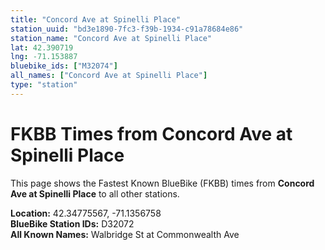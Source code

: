 ```yaml
---
title: "Concord Ave at Spinelli Place"
station_uuid: "bd3e1890-7fc3-f39b-1934-c91a78684e86"
station_name: "Concord Ave at Spinelli Place"
lat: 42.390719
lng: -71.153887
bluebike_ids: ["M32074"]
all_names: ["Concord Ave at Spinelli Place"]
type: "station"
---
```


# FKBB Times from Concord Ave at Spinelli Place

This page shows the Fastest Known BlueBike (FKBB) times from **Concord Ave at Spinelli Place** to all other stations.

**Location:** 42.34775567, -71.1356758  
**BlueBike Station IDs:** D32072  
**All Known Names:** Walbridge St at Commonwealth Ave

